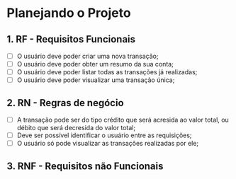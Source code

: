# Planejando o Projeto

## 1. RF - Requisitos Funcionais

- [ ] O usuário deve poder criar uma nova transação;
- [ ] O usuário deve poder obter um resumo da sua conta;
- [ ] O usuário deve poder listar todas as transações já realizadas;
- [ ] O usuário deve poder visualizar uma transação única;

## 2. RN - Regras de negócio

- [ ] A transação pode ser do tipo crédito que será acresida ao valor total, ou débito que será decresida do valor total;
- [ ] Deve ser possível identificar o usuário entre as requisições;
- [ ] O usuário só pode visualizar as transações realizadas por ele;

## 3. RNF - Requisitos não Funcionais
